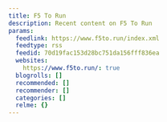 ```yaml
---
title: F5 To Run
description: Recent content on F5 To Run
params:
  feedlink: https://www.f5to.run/index.xml
  feedtype: rss
  feedid: 70d19fac153d28bc751da156fff836ea
  websites:
    https://www.f5to.run/: true
  blogrolls: []
  recommended: []
  recommender: []
  categories: []
  relme: {}
---
```

